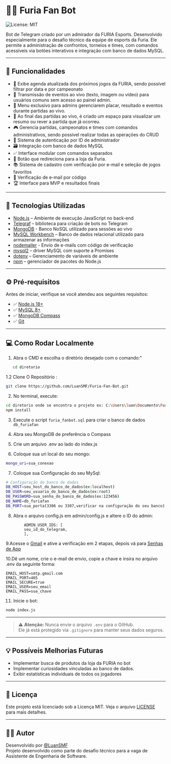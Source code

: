 # 🐆🖤 Furia Fan Bot

![License: MIT](https://img.shields.io/badge/License-MIT-blue.svg)

Bot de Telegram criado por um admirador da FURIA Esports. Desenvolvido especialmente para o desafio técnico da equipe de esports da Furia. Ele permite a administração de confrontos, torneios e times, com comandos acessíveis via botões interativos e integração com banco de dados MySQL.

---

## 🚀 Funcionalidades

- 📅 Exibe agenda atualizada dos próximos jogos da FURIA, sendo possível filtrar por data e por campeonato
- 🔴 Transmissão de eventos ao vivo (texto, imagem ou vídeo) para usuários comuns sem acesso ao painel admin.
- 👤 Menu exclusivo para admins gerenciarem placar, resultado e eventos durante partidas ao vivo.
- 📖 Ao final das partidas ao vivo, é criado um espaço para visualizar um resumo ou rever a partida que já ocorreu.
- 🎮 Gerencia partidas, campeonatos e times com comandos administrativos, sendo possível realizar todas as operações do CRUD
- 🔐 Sistema de autenticação por ID de administrador
- 🗃️ Integração com banco de dados MySQL
- ✅ Interface modular com comandos separados
- 🛒 Botão que redireciona para a loja da Furia.
- 📚 Sistema de cadastro com verificação por e-mail e seleção de jogos favoritos
- 📨 Verificação de e-mail por código
- 🏆 Interface para MVP e resultados finais
   
---

## 🧰 Tecnologias Utilizadas

- [Node.js](https://nodejs.org/en/download/) – Ambiente de execução JavaScript no back-end
- [Telegraf](https://github.com/telegraf/telegraf) – biblioteca para criação de bots no Telegram
- [MongoDB](https://www.mongodb.com/products/tools/compass) - Banco NoSQL utilizado para sessões ao vivo
- [MySQL Workbench](https://dev.mysql.com/downloads/workbench/) – Banco de dados relacional utilizado para armazenar as informações
- [nodemailer](https://nodemailer.com/) - Envio de e-mails com código de verificação
- [mysql2](https://www.npmjs.com/package/mysql2) – driver MySQL com suporte a Promises
- [dotenv](https://www.npmjs.com/package/dotenv) – Gerenciamento de variáveis de ambiente
- [npm](https://www.npmjs.com/) – gerenciador de pacotes do Node.js 

---

## ⚙️ Pré-requisitos

Antes de iniciar, verifique se você atendeu aos seguintes requisitos:

- ✅ [Node.js 18+](https://nodejs.org/)
- ✅ [MySQL 8+](https://dev.mysql.com/downloads/mysql/8.0.html)
- ✅ [MongoDB Compass](https://www.mongodb.com/products/tools/compass)
- ✅ [Git](https://git-scm.com/downloads)
---

## 💻 Como Rodar Localmente

1. Abra o CMD e escolha o diretório desejado com o comando:"
   
```bash
   cd diretorio
   ```

1.2 Clone O Repositório :

```bash
git clone https://github.com/LuanSMF/Furia-Fan-Bot.git
```

2. No terminal, execute:
```bash
cd diretorio onde se encontra o projeto ex: C:\Users\luan\Documento\Furia-Fan-Bot
npm install
```

3.  Execute o script `furia_fanbot.sql` para criar o banco de dados `db_furiafan`

4. Abra seu MongoDB de preferência o Compass

5. Crie um arquivo .env ao lado do index.js

6.  Coloque sua  uri local do seu mongo:
```bash
mongo_uri=sua_conexao
```

7.  Coloque sua  Configuração  do seu MySql:
```bash 
# Configuração do banco de dados
DB_HOST=seu_host_do_banco_de_dados(ex:localhost)
DB_USER=seu_usuario_do_banco_de_dados(ex:root)
DB_PASSWORD=sua_senha_do_banco_de_dados(ex:123456)
DB_NAME=db_furiafan
DB_PORT=sua_porta(3306 ou 3307,verificar na configuração do seu banco)
```

8. Abra o arquivo config.js em admin/config.js e altere o ID do admin:

```
        ADMIN_USER_IDS: [
        seu_id_do_telegram,
        ],
```

9.Acesse  o [Gmail](https://myaccount.google.com/security) e ative a verificação em 2 etapas, depois vá para [Senhas de App](https://myaccount.google.com/apppasswords)

10.Dê um nome, crie o e-mail de envio, copie a chave e insira no arquivo .env da seguinte forma:

```
EMAIL_HOST=smtp.gmail.com
EMAIL_PORT=465
EMAIL_SECURE=true
EMAIL_USER=seu_email
EMAIL_PASS=sua_chave
```
11. Inicie o bot:

```bash
node index.js
```

---

> ⚠️ **Atenção:** Nunca envie o arquivo `.env` para o GitHub.  
> Ele já está protegido via `.gitignore` para manter seus dados seguros.

---

## 💡 Possíveis Melhorias Futuras

- Implementar busca de produtos da loja da FURIA no bot
- Implementar curiosidades vinculadas ao banco de dados.
- Exibir estatísticas individuais de todos os jogadores

---

## 📝 Licença

Este projeto está licenciado sob a Licença MIT. Veja o arquivo [LICENSE](./LICENSE) para mais detalhes.

---

## 👨‍💻 Autor

Desenvolvido por [@LuanSMF](https://github.com/LuanSMF)  
Projeto desenvolvido como parte do desafio técnico para a vaga de Assistente de Engenharia de Software.



